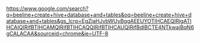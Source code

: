 https://www.google.com/search?q=beeline+create+hive+database+and+tables&oq=beeline+create+hive+database+and+tables&gs_lcrp=EgZjaHJvbWUyBggAEEUYOTIHCAEQIRigATIHCAIQIRifBTIHCAMQIRifBTIHCAQQIRifBTIHCAUQIRifBdIBCTE4NTkwajBqN6gCALACAA&sourceid=chrome&ie=UTF-8
